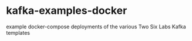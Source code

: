 # kafka-examples-docker
example docker-compose deployments of the various Two Six Labs Kafka templates
